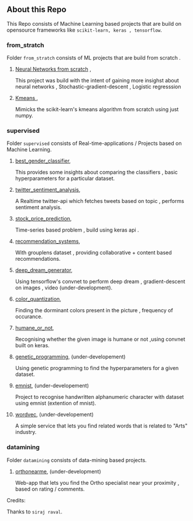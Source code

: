 ## About this Repo

This Repo consists of Machine Learning based projects that are build on opensource frameworks like `scikit-learn, keras , tensorflow`.
### from_stratch
Folder `from_stratch` consists of ML projects that are build from scratch .

1. [Neural Networks from scratch](https://github.com/guruprasaad123/ml_for_life/tree/master/from_scratch/NN) , 

   This project was build with the intent of gaining more insighst about neural networks , Stochastic-gradient-descent , Logistic regresssion

2. [Kmeans ](https://github.com/guruprasaad123/ml_for_life/tree/master/from_scratch/k-means),

   Mimicks the scikit-learn's kmeans algorithm from scratch using just numpy.
### supervised
Folder `supervised` consists of Real-time-applications / Projects based on Machine Learning.

1. [best_gender_classifier](https://github.com/guruprasaad123/ml_for_life/tree/master/supervised/best_gender_classifier),

   This provides some insights about comparing the classifiers , basic hyperparameters for a particular dataset.

2. [twitter_sentiment_analysis](https://github.com/guruprasaad123/ml_for_life/tree/master/supervised/twitter_sentiment_analysis),

   A Realtime twitter-api which fetches tweets based on topic , performs sentiment analysis.

3. [stock_price_prediction](https://github.com/guruprasaad123/ml_for_life/tree/master/supervised/stock_price_prediction),

   Time-series based problem , build using keras api .

4. [recommendation_systems](https://github.com/guruprasaad123/ml_for_life/tree/master/supervised/recommendation_systems),

   With grouplens dataset , providing collaborative + content based recommendations.

5. [deep_dream_generator](https://github.com/guruprasaad123/ml_for_life/tree/master/supervised/deep_dream_generator),

   Using tensorflow's convnet to perform deep dream , gradient-descent on images , video (under-development).

6. [color_quantization](https://github.com/guruprasaad123/ml_for_life/tree/master/supervised/color_quantization),

   Finding the dorminant colors present in the picture , frequency of occurance.

7. [humane_or_not](https://github.com/guruprasaad123/ml_for_life/tree/master/supervised/humane_or_not),

   Recognising whether the given image is humane or not ,using convnet built on keras.

8. [genetic_programming](https://github.com/guruprasaad123/ml_for_life/tree/master/supervised/genetic_programming), (under-developement)

   Using genetic programming to find the hyperparameters for a given dataset.

9. [emnist](https://github.com/guruprasaad123/ml_for_life/tree/master/supervised/emnist), (under-developement)

   Project to recognise handwritten alphanumeric character with dataset using emnist (extention of mnist).

10. [wordvec](https://github.com/guruprasaad123/ml_for_life/tree/master/supervised/wordvec), (under-developement)

    A simple service that lets you find related words that is related to "Arts" industry.
### datamining
Folder `datamining` consists of data-mining based projects.

1. [orthonearme](https://github.com/guruprasaad123/ml_for_life/tree/master/datamining/orthonearme), (under-development)

   Web-app that lets you find the Ortho specialist near your proximity , based on rating / comments.



Credits:

Thanks to `siraj raval`.
